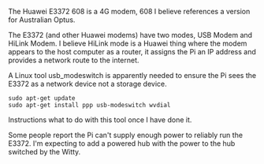The Huawei E3372 608 is a 4G modem, 608 I believe references a version for Australian Optus.

The E3372 (and other Huawei modems) have two modes, USB Modem and HiLink Modem. I believe HiLink mode is a Huawei thing where the modem appears to the host computer as a router, it assigns the Pi an IP address and provides a network route to the internet.

A Linux tool usb_modeswitch is apparently needed to ensure the Pi sees the E3372 as a network device not a storage device.

```
sudo apt-get update
sudo apt-get install ppp usb-modeswitch wvdial
```

Instructions what to do with this tool once I have done it.

Some people report the Pi can't supply enough power to reliably run the E3372. I'm expecting to add a powered hub with the power to the hub switched by the Witty.
